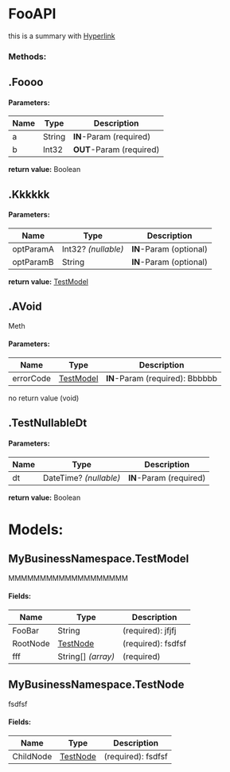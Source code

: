 ﻿# FooAPI
this is a summary with [Hyperlink](https://github.com/KornSW/MDgen)

### Methods:



## .Foooo
#### Parameters:
|Name|Type|Description|
|----|----|-----------|
|a|String|**IN**-Param (required)|
|b|Int32|**OUT**-Param (required)|
**return value:** Boolean



## .Kkkkkk
#### Parameters:
|Name|Type|Description|
|----|----|-----------|
|optParamA|Int32? *(nullable)*|**IN**-Param (optional)|
|optParamB|String|**IN**-Param (optional)|
**return value:** [TestModel](#MyBusinessNamespace.TestModel)



## .AVoid
Meth
#### Parameters:
|Name|Type|Description|
|----|----|-----------|
|errorCode|[TestModel](#MyBusinessNamespace.TestModel)|**IN**-Param (required): Bbbbbb|
no return value (void)



## .TestNullableDt
#### Parameters:
|Name|Type|Description|
|----|----|-----------|
|dt|DateTime? *(nullable)*|**IN**-Param (required)|
**return value:** Boolean



# Models:



## MyBusinessNamespace.TestModel
MMMMMMMMMMMMMMMMMMM
#### Fields:
|Name|Type|Description|
|----|----|-----------|
|FooBar|String|(required): jfjfj|
|RootNode|[TestNode](#MyBusinessNamespace.TestNode)|(required): fsdfsf|
|fff|String[] *(array)*|(required)|



## MyBusinessNamespace.TestNode
fsdfsf
#### Fields:
|Name|Type|Description|
|----|----|-----------|
|ChildNode|[TestNode](#MyBusinessNamespace.TestNode)|(required): fsdfsf|
